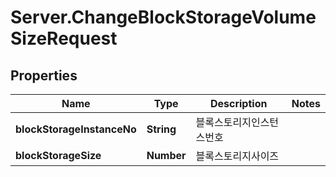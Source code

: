 # Server.ChangeBlockStorageVolumeSizeRequest

## Properties
Name | Type | Description | Notes
------------ | ------------- | ------------- | -------------
**blockStorageInstanceNo** | **String** | 블록스토리지인스턴스번호 | 
**blockStorageSize** | **Number** | 블록스토리지사이즈 | 



